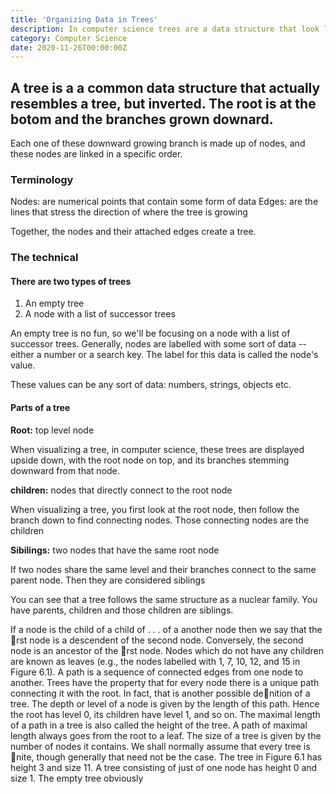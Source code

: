 ```yaml
---
title: 'Organizing Data in Trees'
description: In computer science trees are a data structure that look like an inverted tree with the root at the top and branches growing downard
category: Computer Science
date: 2020-11-26T00:00:00Z
---
```


## A tree is a a common data structure that actually resembles a tree, but inverted. The root is at the botom and the branches grown downard.

Each one of these downward growing branch is made up of nodes, and these nodes are linked in a specific order.

### Terminology

Nodes: are numerical points that contain some form of data
Edges: are the lines that stress the direction of where the tree is growing

Together, the nodes and their attached edges create a tree.

### The technical

#### There are two types of trees

1. An empty tree
2. A node with a list of successor trees

An empty tree is no fun, so we'll be focusing on a node with a list of successor trees. Generally, nodes are labelled with some sort of data -- either a number or a search key. The label for this data is called the node's value.

These values can be any sort of data: numbers, strings, objects etc. 

#### Parts of a tree

**Root:** top level node
 
When visualizing a tree, in computer science, these trees are displayed upside down, with the root node on top, and its branches stemming downward from that node.

**children:** nodes that directly connect to the root node

When visualizing a tree, you first look at the root node, then follow the branch down to find connecting nodes. Those connecting nodes are the children

**Sibilings:** two nodes that have the same root node

If two nodes share the same level and their branches connect to the same parent node. Then they are considered siblings

You can see that a tree follows the same structure as a nuclear family. You have parents, children and those children are siblings.


<!-- Continue on pg. 32 just by the Quad-trees section -->
If a node is the child of a child of . . . of a another node then we say that the rst node is a
descendent of the second node. Conversely, the second node is an ancestor of the rst node.
Nodes which do not have any children are known as leaves (e.g., the nodes labelled with 1, 7,
10, 12, and 15 in Figure 6.1).
A path is a sequence of connected edges from one node to another. Trees have the property
that for every node there is a unique path connecting it with the root. In fact, that is another
possible denition of a tree. The depth or level of a node is given by the length of this path.
Hence the root has level 0, its children have level 1, and so on. The maximal length of a
path in a tree is also called the height of the tree. A path of maximal length always goes
from the root to a leaf. The size of a tree is given by the number of nodes it contains. We
shall normally assume that every tree is nite, though generally that need not be the case.
The tree in Figure 6.1 has height 3 and size 11. A tree consisting of just of one node has
height 0 and size 1. The empty tree obviously

